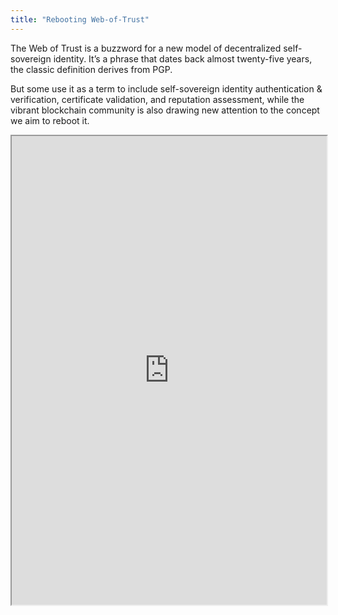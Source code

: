 ```yaml
---
title: "Rebooting Web-of-Trust"
---
```


The Web of Trust is a buzzword for a new model of decentralized self-sovereign identity. It’s a phrase that dates back almost twenty-five years, the classic definition derives from PGP.

But some use it as a term to include self-sovereign identity authentication & verification, certificate validation, and reputation assessment, while the vibrant blockchain community is also drawing new attention to the concept we aim to reboot it.

<iframe height="750" width="100%" src="https://ewelton.github.io/ktest/wiki.html#Rebooting%20Web-of-Trust"></iframe>
